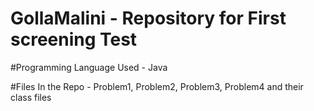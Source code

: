 # GollaMalini - Repository for First screening Test

#Programming Language Used - Java

#Files In the Repo - Problem1, Problem2, Problem3, Problem4 and their class files
